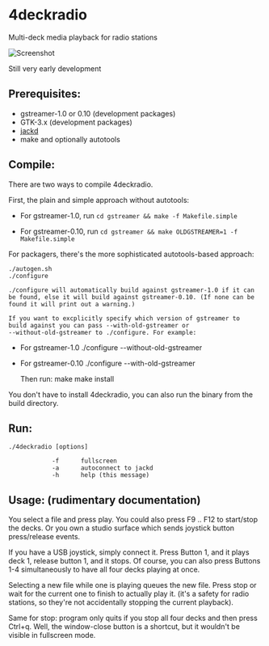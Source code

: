 4deckradio
==========

Multi-deck media playback for radio stations

![Screenshot](http://adiknoth.github.com/4deckradio/images/4deckradio.png)

Still very early development

Prerequisites:
--------------
  * gstreamer-1.0 or 0.10 (development packages)
  * GTK-3.x (development packages)
  * [jackd](http://jackaudio.org)
  * make and optionally autotools


Compile:
--------
There are two ways to compile 4deckradio.

First, the plain and simple approach without autotools:

  * For gstreamer-1.0, run
    `cd gstreamer && make -f Makefile.simple`

  * For gstreamer-0.10, run
    `cd gstreamer && make OLDGSTREAMER=1 -f Makefile.simple`

For packagers, there's the more sophisticated autotools-based approach:

    ./autogen.sh
    ./configure
    
    ./configure will automatically build against gstreamer-1.0 if it can
    be found, else it will build against gstreamer-0.10. (If none can be
    found it will print out a warning.)
    
    If you want to excplicitly specify which version of gstreamer to
    build against you can pass --with-old-gstreamer or
    --without-old-gstreamer to ./configure. For example:

  * For gstreamer-1.0
    ./configure --without-old-gstreamer

  * For gstreamer-0.10
    ./configure --with-old-gstreamer

    Then run:
    make
    make install
    
You don't have to install 4deckradio, you can also run the binary from
the build directory.

Run:
----
    ./4deckradio [options]
    
                -f      fullscreen
                -a      autoconnect to jackd
                -h      help (this message)



Usage: (rudimentary documentation)
-----------------------------------

You select a file and press play. You could also press F9 .. F12 to
start/stop the decks. Or you own a studio surface which sends joystick
button press/release events.

If you have a USB joystick, simply connect it. Press Button 1, and it
plays deck 1, release button 1, and it stops. Of course, you can also
press Buttons 1-4 simultaneously to have all four decks playing at once.

Selecting a new file while one is playing queues the new file. Press
stop or wait for the current one to finish to actually play it. (it's a
safety for radio stations, so they're not accidentally stopping the
current playback).

Same for stop: program only quits if you stop all four decks and then
press Ctrl+q. Well, the window-close button is a shortcut, but it
wouldn't be visible in fullscreen mode.
